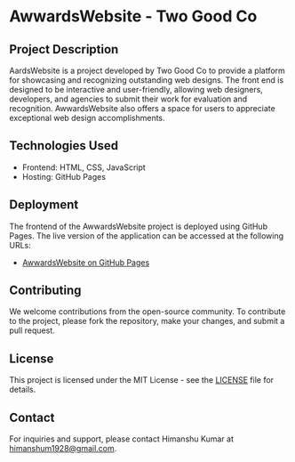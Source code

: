 # AwwardsWebsite - Two Good Co

## Project Description
AardsWebsite is a project developed by Two Good Co to provide a platform for showcasing and recognizing outstanding web designs. The front end is designed to be interactive and user-friendly, allowing web designers, developers, and agencies to submit their work for evaluation and recognition. AwwardsWebsite also offers a space for users to appreciate exceptional web design accomplishments.

## Technologies Used
- Frontend: HTML, CSS, JavaScript
- Hosting: GitHub Pages

## Deployment
The frontend of the AwwardsWebsite project is deployed using GitHub Pages. The live version of the application can be accessed at the following URLs:
- [AwwardsWebsite on GitHub Pages](https://himanshukumar2812.github.io/Two-Good-Co/)

## Contributing
We welcome contributions from the open-source community. To contribute to the project, please fork the repository, make your changes, and submit a pull request.

## License
This project is licensed under the MIT License - see the [LICENSE](LICENSE) file for details.

## Contact
For inquiries and support, please contact Himanshu Kumar at himanshum1928@gmail.com.
